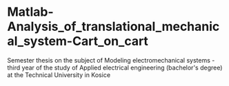 # Matlab-Analysis_of_translational_mechanical_system-Cart_on_cart
Semester thesis on the subject of Modeling electromechanical systems - third year of the study of Applied electrical engineering (bachelor's degree) at the Technical University in Kosice
